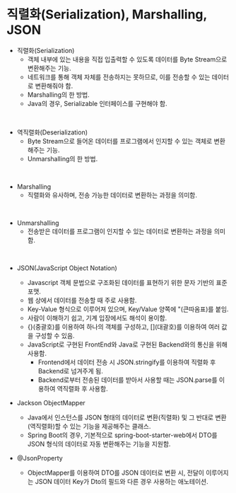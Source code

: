 # 직렬화(Serialization), Marshalling, JSON

* 직렬화(Serialization)
  * 객체 내부에 있는 내용을 직접 입출력할 수 있도록 데이터를 Byte Stream으로 변환해주는 기능.
  * 네트워크를 통해 객체 자체를 전송하지는 못하므로, 이를 전송할 수 있는 데이터로 변환해줘야 함.
  * Marshalling의 한 방법.
  * Java의 경우, Serializable 인터페이스를 구현해야 함.

<br>

* 역직렬화(Deserialization)
  * Byte Stream으로 들어온 데이터를 프로그램에서 인지할 수 있는 객체로 변환해주는 기능.
  * Unmarshalling의 한 방법.

<br>

* Marshalling
  * 직렬화와 유사하며, 전송 가능한 데이터로 변환하는 과정을 의미함.

<br>

* Unmarshalling
  * 전송받은 데이터를 프로그램이 인지할 수 있는 데이터로 변환하는 과정을 의미함.

<br>

* JSON(JavaScript Object Notation)
  * Javascript 객체 문법으로 구조화된 데이터를 표현하기 위한 문자 기반의 표준 포맷.
  * 웹 상에서 데이터를 전송할 때 주로 사용함.
  * Key-Value 형식으로 이루어져 있으며, Key/Value 양쪽에 "(큰따옴표)를 붙임.
  * 사람이 이해하기 쉽고, 기계 입장에서도 해석이 용이함.
  * {}(중괄호)를 이용하여 하나의 객체를 구성하고, \[\](대괄호)를 이용하여 여러 값을 구성할 수 있음.
  * JavaScript로 구현된 FrontEnd와 Java로 구현된 Backend와의 통신을 위해 사용함.
    * Frontend에서 데이터 전송 시 JSON.stringify를 이용하여 직렬화 후 Backend로 넘겨주게 됨.
    * Backend로부터 전송된 데이터를 받아서 사용할 때는 JSON.parse를 이용하여 역직렬화 후 사용함.

* Jackson ObjectMapper
  * Java에서 인스턴스를 JSON 형태의 데이터로 변환(직렬화) 및 그 반대로 변환(역직렬화)할 수 있는 기능을 제공해주는 클래스.
  * Spring Boot의 경우, 기본적으로 spring-boot-starter-web에서 DTO를 JSON 형식의 데이터로 자동 변환해주는 기능을 지원함.

* @JsonProperty
  * ObjectMapper를 이용하여 DTO를 JSON 데이터로 변환 시, 전달이 이루어지는 JSON 데이터 Key가 Dto의 필드와 다른 경우 사용하는 애노테이션.
